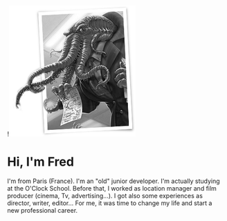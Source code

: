 !![Image de Cthulhu en cadre superieur](Assets/cthulu.png)
# Hi, I'm Fred

 I'm from Paris (France). I'm an "old" junior developer. 
 I'm actually studying at the O'Clock School. 
 Before that, I worked as  location manager and film producer (cinema, Tv, advertising...).
 I got also some experiences as director, writer, editor... 
 For me, it was time to change my life and start a new professional career.

